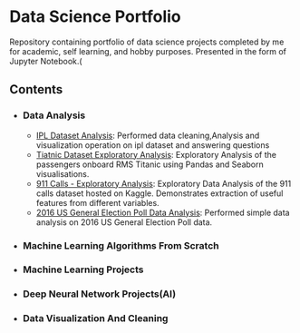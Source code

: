 # Data Science Portfolio



Repository containing portfolio of data science projects completed by me for academic, self learning, and hobby purposes. Presented in the form of Jupyter Notebook.(

## Contents
  - ### Data Analysis 
      - [IPL Dataset Analysis](https://github.com/IamCoderAniket/Data_Analysis_and_visualization/blob/master/Ipl_data_analysis.ipynb): Performed data cleaning,Analysis and visualization operation on ipl dataset and answering questions
      - [Tiatnic Dataset Exploratory Analysis](https://github.com/IamCoderAniket/Data_Analysis_and_visualization/blob/master/Tiatnic%20Dataset%20Exploratory%20Analysis.ipynb): Exploratory Analysis of the passengers onboard RMS Titanic using Pandas and Seaborn visualisations.
      - [911 Calls - Exploratory Analysis](https://github.com/IamCoderAniket/Data_Analysis_and_visualization/blob/master/911%20Calls%20Data%20Analysis.ipynb): Exploratory Data Analysis of the 911 calls dataset hosted on Kaggle. Demonstrates extraction of useful features from different variables.
      - [2016 US General Election Poll Data Analysis](https://github.com/IamCoderAniket/Data_Analysis_and_visualization/blob/master/2016%20General%20Election%20Poll%20Analysis.ipynb): Performed  simple data analysis on 2016 US General Election Poll data.
  - ### Machine Learning Algorithms From Scratch
  - ### Machine Learning Projects
  - ### Deep Neural Network Projects(AI)
  - ### Data Visualization And Cleaning
  
   
  










